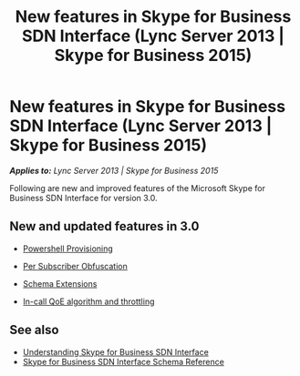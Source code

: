 ﻿---
title: New features in Skype for Business SDN Interface (Lync Server 2013 | Skype for Business 2015)
TOCTitle: New features in Skype for Business SDN Interface
ms:assetid: a0ef6ad8-c0a2-425f-b236-dc4907efa22b
ms:mtpsurl: https://msdn.microsoft.com/library/Dn785195(v=office.16)
ms:contentKeyID: 65258660
ms.date: 02/28/2017
mtps_version: v=office.16
---

# New features in Skype for Business SDN Interface (Lync Server 2013 | Skype for Business 2015)


_**Applies to:** Lync Server 2013 | Skype for Business 2015_

Following are new and improved features of the Microsoft Skype for Business SDN Interface for version 3.0.

## New and updated features in 3.0

  - [Powershell Provisioning](powershell-provisioning.md)

  - [Per Subscriber Obfuscation](per-subscriber-obfuscation.md)

  - [Schema Extensions](schema-extensions.md)

  - [In-call QoE algorithm and throttling](in-call-qoe-algorithm-and-throttling.md)

## See also

- [Understanding Skype for Business SDN Interface](understanding-skype-for-business-sdn-interface.md)
- [Skype for Business SDN Interface Schema Reference](skype-for-business-sdn-interface-schema-reference.md)

